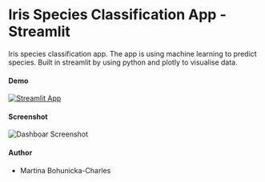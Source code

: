 # Iris Species Classification App - Streamlit
Iris species classification app. The app is using machine learning to predict species. Built in streamlit by using python and plotly to visualise data.

#### Demo
[![Streamlit App](https://static.streamlit.io/badges/streamlit_badge_white.svg)](https://mbohunickacharles-iris-species-ml-app-app-ejdjt0.streamlitapp.com/)

#### Screenshot

![Dashboar Screenshot](https://github.com/mBohunickaCharles/streamlit_Iris_Species_ml_app/blob/master/iris_pictures/iris_species.png)

#### Author

- Martina Bohunicka-Charles
